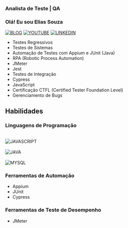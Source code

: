 ### Analista de Teste | QA

### Olá! Eu sou Elias Souza
[![BLOG](https://img.shields.io/badge/Blogger-FF5722?style=for-the-badge&logo=blogger&logoColor=white)](https://analistadetestedojunioraosenior.blogspot.com/)
[![YOUTUBE](https://img.shields.io/badge/YouTube-FF0000?style=for-the-badge&logo=youtube&logoColor=white)](https://www.youtube.com/channel/UCtV_Bmmf8VUMA_xbK7dC67w)
[![LINKEDIN](https://img.shields.io/badge/LinkedIn-0077B5?style=for-the-badge&logo=linkedin&logoColor=white)](https://www.linkedin.com/in/eliasaraujo/)

<!-- [![Anurag's ELIAS SOUZA](https://github-readme-stats.vercel.app/api?username=Eliasstl&show_icons=true&theme=onedark)](https://github.com/Eliasstl) -->

- Testes Regressivos
- Testes de Sistemas
- Automação de Testes com Appium e JUnit (Java)
- RPA (Robotic Process Automation)
- JMeter
- Jest
- Testes de Integração
- Cypress
- JavaScript
- Certificação CTFL (Certified Tester Foundation Level)
- Gerenciamento de Bugs

## Habilidades

### Linguagens de Programação
<div style='display: inline_block'><br>
<img align='center' alt='JAVASCRIPT' src='https://img.shields.io/badge/JavaScript-323330?style=for-the-badge&logo=javascript&logoColor=F7DF1E'>  
</div>
<div style='display: inline_block'><br>
<img align='center' alt='JAVA' src='https://img.shields.io/badge/Java-ED8B00?style=for-the-badge&logo=openjdk&logoColor=white'>  
</div>
<div style='display: inline_block'><br>
<img align='center' alt='MYSQL' src='https://img.shields.io/badge/MySQL-00000F?style=for-the-badge&logo=mysql&logoColor=white'>  
</div>


### Ferramentas de Automação

- Appium
- JUnit
- Cypress

### Ferramentas de Teste de Desempenho

- JMeter



